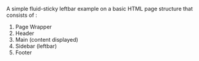 A simple fluid-sticky leftbar example on a basic HTML page structure that consists of :<br>
1. Page Wrapper<br>
2. Header<br>
3. Main (content displayed)<br>
4. Sidebar (leftbar)<br>
5. Footer
